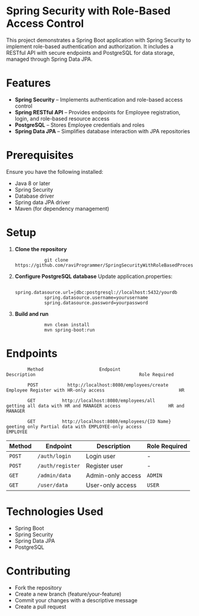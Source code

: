 # Spring Security with Role-Based Access Control

This project demonstrates a Spring Boot application with Spring Security to implement role-based authentication and authorization. It includes a RESTful API with secure endpoints and PostgreSQL for data storage, managed through Spring Data JPA.

# Features
* **Spring Security** – Implements authentication and role-based access control
* **Spring RESTful API** – Provides endpoints for Employee registration, login, and role-based resource access
* **PostgreSQL** – Stores Employee credentials and roles
* **Spring Data JPA** – Simplifies database interaction with JPA repositories

# Prerequisites
Ensure you have the following installed:

* Java 8 or later
* Spring Security
* Database driver
* Spring data JPA driver
* Maven (for dependency management)

# Setup
1. **Clone the repository**

                  git clone https://github.com/raviProgrammer/SpringSecurityWithRoleBasedProcess.git

2. **Configure PostgreSQL database**
Update application.properties:

                  spring.datasource.url=jdbc:postgresql://localhost:5432/yourdb
                  spring.datasource.username=yourusername
                  spring.datasource.password=yourpassword

3. **Build and run**

                  mvn clean install
                  mvn spring-boot:run
   
# Endpoints

            Method	                   Endpoint	                                         Description	                                   Role Required
            
            POST	       http://localhost:8080/employees/create	              Employee Register with HR-only access                            HR
            
            GET	         http://localhost:8080/employees/all	                getting all data with HR and MANAGER access                  HR and MANAGER                               
            
            GET	         http://localhost:8080/employees/{ID Name}            geeting only Partial data with EMPLOYEE-only access             EMPLOYEE


| Method | Endpoint       | Description         | Role Required |
|--------|----------------|---------------------|--------------|
| `POST`  | `/auth/login`   | Login user           | -            |
| `POST`  | `/auth/register`| Register user        | -            |
| `GET`   | `/admin/data`   | Admin-only access     | `ADMIN`       |
| `GET`   | `/user/data`    | User-only access      | `USER`        |


# Technologies Used
* Spring Boot
* Spring Security
* Spring Data JPA
* PostgreSQL

# Contributing
* Fork the repository
* Create a new branch (feature/your-feature)
* Commit your changes with a descriptive message
* Create a pull request
